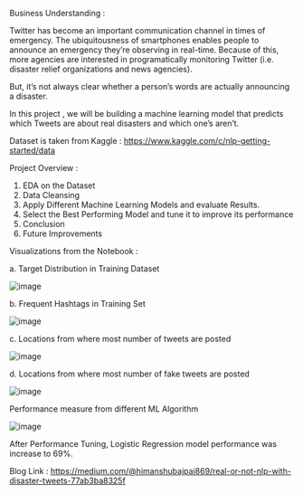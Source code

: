 Business Understanding :

Twitter has become an important communication channel in times of emergency. The ubiquitousness of smartphones enables people to announce an emergency they’re observing in real-time. Because of this, more agencies are interested in programatically monitoring Twitter (i.e. disaster relief organizations and news agencies).

But, it’s not always clear whether a person’s words are actually announcing a disaster.

In this project , we will be building a machine learning model that predicts which Tweets are about real disasters and which one’s aren’t.

Dataset is taken from Kaggle : https://www.kaggle.com/c/nlp-getting-started/data

Project Overview :

1. EDA on the Dataset 
2. Data Cleansing
3. Apply Different Machine Learning Models and evaluate Results.
4. Select the Best Performing Model and tune it to improve its performance
5. Conclusion
6. Future Improvements


Visualizations from the Notebook :

a. Target Distribution in Training Dataset

![image](https://user-images.githubusercontent.com/52653296/81724405-f63c1680-94a1-11ea-804b-a4156ee29850.png)

b. Frequent Hashtags in Training Set

![image](https://user-images.githubusercontent.com/52653296/81724679-677bc980-94a2-11ea-9017-02062514bb5e.png)

c. Locations from where most number of tweets are posted

![image](https://user-images.githubusercontent.com/52653296/81724777-9003c380-94a2-11ea-88b8-545c8cd6c42c.png)

d. Locations from where most number of fake tweets are posted

![image](https://user-images.githubusercontent.com/52653296/81724844-a7db4780-94a2-11ea-8be2-7f551220073a.png)

Performance measure from different ML Algorithm 

![image](https://user-images.githubusercontent.com/52653296/81724942-c9d4ca00-94a2-11ea-8fdc-ddd85c7d8f87.png)

After Performance Tuning, Logistic Regression model performance was increase to 69%.

Blog Link : https://medium.com/@himanshubajpai869/real-or-not-nlp-with-disaster-tweets-77ab3ba8325f
